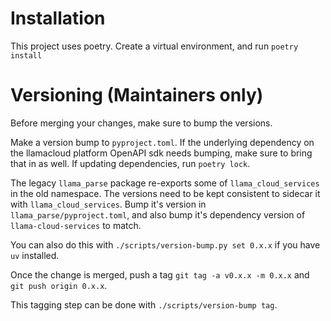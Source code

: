 # Installation

This project uses poetry. Create a virtual environment, and run `poetry install`

# Versioning (Maintainers only)

Before merging your changes, make sure to bump the versions.

Make a version bump to `pyproject.toml`. If the underlying dependency on the llamacloud platform OpenAPI
sdk needs bumping, make sure to bring that in as well. If updating dependencies, run `poetry lock`.

The legacy `llama_parse` package re-exports some of `llama_cloud_services` in the old namespace. The
versions need to be kept consistent to sidecar it with `llama_cloud_services`. Bump it's version in `llama_parse/pyproject.toml`, and also bump it's dependency version of `llama-cloud-services` to match.

You can also do this with `./scripts/version-bump.py set 0.x.x` if you have `uv` installed.

Once the change is merged, push a tag `git tag -a v0.x.x -m 0.x.x` and `git push origin 0.x.x`.

This tagging step can be done with `./scripts/version-bump tag`.
